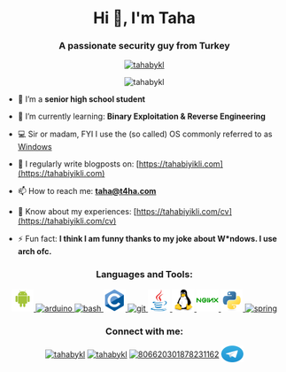 <h1 align="center">Hi 👋, I'm Taha</h1>
<h3 align="center">A passionate security guy from Turkey</h3>

<p align="center"> <a href="https://twitter.com/tahabykl" target="blank"><img src="https://img.shields.io/twitter/follow/tahabykl?logo=twitter&style=for-the-badge" alt="tahabykl" /></a> </p>

<p align="center"> <img src="https://komarev.com/ghpvc/?username=tahabykl&label=Profile%20views&color=41292C&style=plastic" alt="tahabykl" /> </p>

- 👨 I’m a **senior high school student**

- 🌱 I’m currently learning: **Binary Exploitation & Reverse Engineering**

- 💻 Sir or madam, FYI I use the (so called) OS commonly referred to as [Windows](https://www.microsoft.com/en-us/windows/)

- 📝 I regularly write blogposts on: [https://tahabiyikli.com](https://tahabiyikli.com)

- 📫 How to reach me: **taha@t4ha.com**

- 📄 Know about my experiences: [https://tahabiyikli.com/cv](https://tahabiyikli.com/cv)

- ⚡ Fun fact: **I think I am funny thanks to my joke about W*ndows. I use arch ofc.**

<h3 align="center">Languages and Tools:</h3>
<p align="center"> <a href="https://developer.android.com" target="_blank" rel="noreferrer"> <img src="https://raw.githubusercontent.com/devicons/devicon/master/icons/android/android-original-wordmark.svg" alt="android" width="40" height="40"/> </a> <a href="https://www.arduino.cc/" target="_blank" rel="noreferrer"> <img src="https://cdn.worldvectorlogo.com/logos/arduino-1.svg" alt="arduino" width="40" height="40"/> </a> <a href="https://www.gnu.org/software/bash/" target="_blank" rel="noreferrer"> <img src="https://www.vectorlogo.zone/logos/gnu_bash/gnu_bash-icon.svg" alt="bash" width="40" height="40"/> </a> <a href="https://www.cprogramming.com/" target="_blank" rel="noreferrer"> <img src="https://raw.githubusercontent.com/devicons/devicon/master/icons/c/c-original.svg" alt="c" width="40" height="40"/> </a> <a href="https://git-scm.com/" target="_blank" rel="noreferrer"> <img src="https://www.vectorlogo.zone/logos/git-scm/git-scm-icon.svg" alt="git" width="40" height="40"/> </a> <a href="https://www.java.com" target="_blank" rel="noreferrer"> <img src="https://raw.githubusercontent.com/devicons/devicon/master/icons/java/java-original.svg" alt="java" width="40" height="40"/> </a> <a href="https://www.linux.org/" target="_blank" rel="noreferrer"> <img src="https://raw.githubusercontent.com/devicons/devicon/master/icons/linux/linux-original.svg" alt="linux" width="40" height="40"/> </a> <a href="https://www.nginx.com" target="_blank" rel="noreferrer"> <img src="https://raw.githubusercontent.com/devicons/devicon/master/icons/nginx/nginx-original.svg" alt="nginx" width="40" height="40"/> </a> <a href="https://www.python.org" target="_blank" rel="noreferrer"> <img src="https://raw.githubusercontent.com/devicons/devicon/master/icons/python/python-original.svg" alt="python" width="40" height="40"/> </a> <a href="https://spring.io/" target="_blank" rel="noreferrer"> <img src="https://www.vectorlogo.zone/logos/springio/springio-icon.svg" alt="spring" width="40" height="40"/> </a> </p>

<h3 align="center">Connect with me:</h3>
<p align="center">
<a href="https://twitter.com/tahabykl" target="blank"><img align="center" src="https://raw.githubusercontent.com/rahuldkjain/github-profile-readme-generator/master/src/images/icons/Social/twitter.svg" alt="tahabykl" height="30" width="40" /></a>
<a href="https://linkedin.com/in/tahabykl" target="blank"><img align="center" src="https://raw.githubusercontent.com/rahuldkjain/github-profile-readme-generator/master/src/images/icons/Social/linked-in-alt.svg" alt="tahabykl" height="30" width="40" /></a>
<a href="https://discord.gg/806620301878231162" target="blank"><img align="center" src="https://raw.githubusercontent.com/rahuldkjain/github-profile-readme-generator/master/src/images/icons/Social/discord.svg" alt="806620301878231162" height="30" width="40" /></a>
<a href="https://t.me/tahabykl" target="blank"><img align="center" src="img/tg.svg" alt="telegram" height="30" width="40" /></a>
</p>

<!--
<p>&nbsp;<img align="center" src="https://github-readme-stats.vercel.app/api?username=tahabykl&show_icons=true&bg_color=598392&title_color=01161E&text_color=124559&locale=en" alt="tahabykl" /></p>
-->

